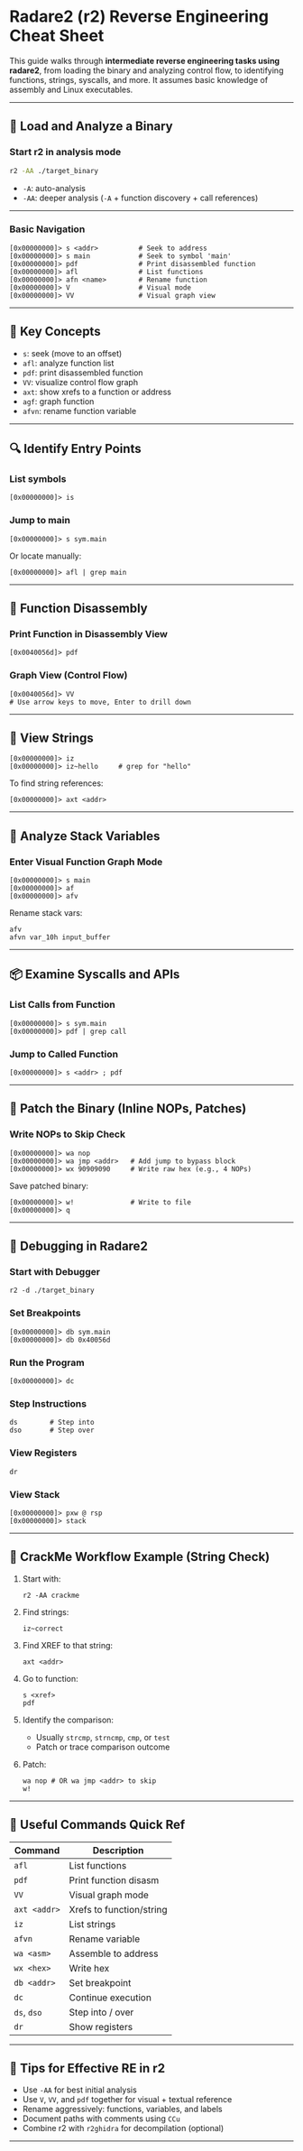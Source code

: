 # Radare2 (r2) Reverse Engineering Cheat Sheet

This guide walks through **intermediate reverse engineering tasks using radare2**, from loading the binary and analyzing control flow, to identifying functions, strings, syscalls, and more. It assumes basic knowledge of assembly and Linux executables.

---

## 🔧 Load and Analyze a Binary

### Start r2 in analysis mode

```bash
r2 -AA ./target_binary
```

- `-A`: auto-analysis  
- `-AA`: deeper analysis (`-A` + function discovery + call references)

---

### Basic Navigation

```
[0x00000000]> s <addr>          # Seek to address
[0x00000000]> s main            # Seek to symbol 'main'
[0x00000000]> pdf               # Print disassembled function
[0x00000000]> afl               # List functions
[0x00000000]> afn <name>        # Rename function
[0x00000000]> V                 # Visual mode
[0x00000000]> VV                # Visual graph view
```

---

## 🧠 Key Concepts

- `s`: seek (move to an offset)
- `afl`: analyze function list
- `pdf`: print disassembled function
- `VV`: visualize control flow graph
- `axt`: show xrefs to a function or address
- `agf`: graph function
- `afvn`: rename function variable

---

## 🔍 Identify Entry Points

### List symbols

```
[0x00000000]> is
```

### Jump to main

```
[0x00000000]> s sym.main
```

Or locate manually:

```
[0x00000000]> afl | grep main
```

---

## 🔬 Function Disassembly

### Print Function in Disassembly View

```
[0x0040056d]> pdf
```

### Graph View (Control Flow)

```
[0x0040056d]> VV
# Use arrow keys to move, Enter to drill down
```

---

## 📄 View Strings

```
[0x00000000]> iz
[0x00000000]> iz~hello     # grep for "hello"
```

To find string references:

```
[0x00000000]> axt <addr>
```

---

## 🔧 Analyze Stack Variables

### Enter Visual Function Graph Mode

```
[0x00000000]> s main
[0x00000000]> af
[0x00000000]> afv
```

Rename stack vars:

```
afv
afvn var_10h input_buffer
```

---

## 📦 Examine Syscalls and APIs

### List Calls from Function

```
[0x00000000]> s sym.main
[0x00000000]> pdf | grep call
```

### Jump to Called Function

```
[0x00000000]> s <addr> ; pdf
```

---

## 🐛 Patch the Binary (Inline NOPs, Patches)

### Write NOPs to Skip Check

```
[0x00000000]> wa nop
[0x00000000]> wa jmp <addr>   # Add jump to bypass block
[0x00000000]> wx 90909090     # Write raw hex (e.g., 4 NOPs)
```

Save patched binary:

```
[0x00000000]> w!              # Write to file
[0x00000000]> q
```

---

## 🧪 Debugging in Radare2

### Start with Debugger

```
r2 -d ./target_binary
```

### Set Breakpoints

```
[0x00000000]> db sym.main
[0x00000000]> db 0x40056d
```

### Run the Program

```
[0x00000000]> dc
```

### Step Instructions

```
ds        # Step into
dso       # Step over
```

### View Registers

```
dr
```

### View Stack

```
[0x00000000]> pxw @ rsp
[0x00000000]> stack
```

---

## 🔐 CrackMe Workflow Example (String Check)

1. Start with:
   ```
   r2 -AA crackme
   ```

2. Find strings:
   ```
   iz~correct
   ```

3. Find XREF to that string:
   ```
   axt <addr>
   ```

4. Go to function:
   ```
   s <xref>
   pdf
   ```

5. Identify the comparison:
   - Usually `strcmp`, `strncmp`, `cmp`, or `test`
   - Patch or trace comparison outcome

6. Patch:
   ```
   wa nop # OR wa jmp <addr> to skip
   w!
   ```

---

## 📌 Useful Commands Quick Ref

| Command         | Description                             |
|------------------|-----------------------------------------|
| `afl`            | List functions                          |
| `pdf`            | Print function disasm                   |
| `VV`             | Visual graph mode                       |
| `axt <addr>`     | Xrefs to function/string                |
| `iz`             | List strings                            |
| `afvn`           | Rename variable                         |
| `wa <asm>`       | Assemble to address                     |
| `wx <hex>`       | Write hex                               |
| `db <addr>`      | Set breakpoint                          |
| `dc`             | Continue execution                      |
| `ds`, `dso`      | Step into / over                        |
| `dr`             | Show registers                          |

---

## 🧯 Tips for Effective RE in r2

- Use `-AA` for best initial analysis
- Use `V`, `VV`, and `pdf` together for visual + textual reference
- Rename aggressively: functions, variables, and labels
- Document paths with comments using `CCu`
- Combine r2 with `r2ghidra` for decompilation (optional)

---


